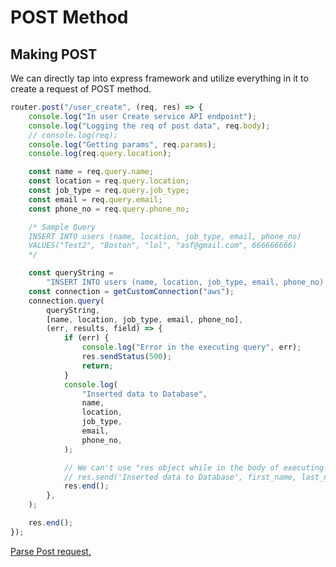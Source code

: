 # POST Method



## Making POST

We can directly tap into express framework and utilize everything in it to create a request of POST method.

```javascript
router.post("/user_create", (req, res) => {
	console.log("In user Create service API endpoint");
	console.log("Logging the req of post data", req.body);
	// console.log(req);
	console.log("Getting params", req.params);
	console.log(req.query.location);

	const name = req.query.name;
	const location = req.query.location;
	const job_type = req.query.job_type;
	const email = req.query.email;
	const phone_no = req.query.phone_no;

	/* Sample Query
	INSERT INTO users (name, location, job_type, email, phone_no)
	VALUES("Test2", "Boston", "lol", "asf@gmail.com", 666666666)
	*/

	const queryString =
		"INSERT INTO users (name, location, job_type, email, phone_no) VALUES (?, ?, ?, ?, ?)";
	const connection = getCustomConnection("aws");
	connection.query(
		queryString,
		[name, location, job_type, email, phone_no],
		(err, results, field) => {
			if (err) {
				console.log("Error in the executing query", err);
				res.sendStatus(500);
				return;
			}
			console.log(
				"Inserted data to Database",
				name,
				location,
				job_type,
				email,
				phone_no,
			);

			// We can't use "res object while in the body of executing the query"
			// res.send('Inserted data to Database', first_name, last_name);
			res.end();
		},
	);

	res.end();
});
```


[Parse Post request.](http://www.kompulsa.com/how-to-accept-and-parse-post-requests-in-node-js/)